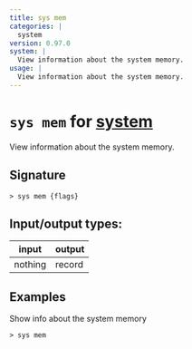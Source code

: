 ```yaml
---
title: sys mem
categories: |
  system
version: 0.97.0
system: |
  View information about the system memory.
usage: |
  View information about the system memory.
---
```

<!-- This file is automatically generated. Please edit the command in https://github.com/nushell/nushell instead. -->

# `sys mem` for [system](/commands/categories/system.md)

<div class='command-title'>View information about the system memory.</div>

## Signature

```> sys mem {flags} ```


## Input/output types:

| input   | output |
| ------- | ------ |
| nothing | record |

## Examples

Show info about the system memory
```nu
> sys mem

```
